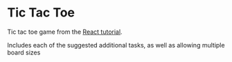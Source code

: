 # Tic Tac Toe
Tic tac toe game from the [React tutorial](https://reactjs.org/tutorial/tutorial.html).

Includes each of the suggested additional tasks, as well as allowing multiple board sizes
